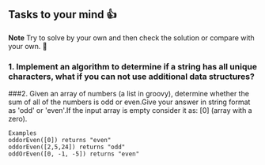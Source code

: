 ## Tasks to your mind 👍

**Note** Try to solve by your own and then check the solution or compare with your own. 💯


### 1. Implement an algorithm to determine if a string has all unique characters, what if you can not use additional data structures?

###2. Given an array of numbers (a list in groovy), determine whether the sum of all of the numbers is odd or even.Give your answer in string format as 'odd' or 'even'.If the input array is empty consider it as: [0] (array with a zero).

    Examples
    oddorEven([0]) returns "even"
    oddorEven([2,5,24]) returns "odd"
    oddOrEven([0, -1, -5]) returns "even"



